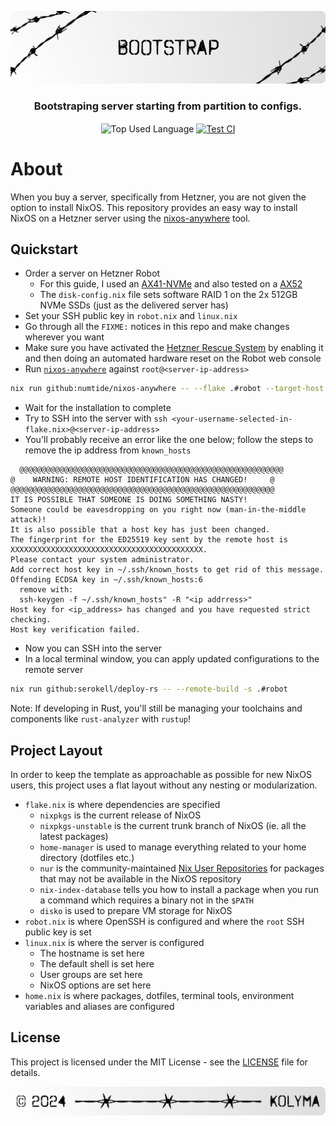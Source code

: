 <p align="center">
    <img src=".github/assets/header.png" alt="Kolyma's {Bootstrap}">
</p>

<p align="center">
    <h3 align="center">Bootstraping server starting from partition to configs.</h3>
</p>

<p align="center">
    <img align="center" src="https://img.shields.io/github/languages/top/kolyma-labs/bootstrap?style=flat&logo=nixos&logoColor=ffffff&labelColor=242424&color=242424" alt="Top Used Language">
    <a href="https://github.com/kolyma-labs/bootstrap/actions/workflows/build.yml"><img align="center" src="https://img.shields.io/github/actions/workflow/status/kolyma-labs/bootstrap/build.yml?style=flat&logo=github&logoColor=ffffff&labelColor=242424&color=242424" alt="Test CI"></a>
</p>

# About

When you buy a server, specifically from Hetzner, you are not given the option to install NixOS. This repository provides an easy way to install NixOS on a Hetzner server using the [nixos-anywhere](https://github.com/nix-community/nixos-anywhere) tool.

## Quickstart

- Order a server on Hetzner Robot
  - For this guide, I used an [AX41-NVMe](https://www.hetzner.com/dedicated-rootserver/ax41-nvme) and also tested on a [AX52](https://www.hetzner.com/dedicated-rootserver/ax52)
  - The `disk-config.nix` file sets software RAID 1 on the 2x 512GB NVMe SSDs (just as the delivered server has)
- Set your SSH public key in `robot.nix` and `linux.nix`
- Go through all the `FIXME:` notices in this repo and make changes wherever
  you want
- Make sure you have activated the [Hetzner Rescue System](https://docs.hetzner.com/robot/dedicated-server/troubleshooting/hetzner-rescue-system/) by enabling it and then doing an automated hardware reset on the Robot web console
- Run [`nixos-anywhere`](https://github.com/nix-community/nixos-anywhere)
  against `root@<server-ip-address>`

```bash
nix run github:numtide/nixos-anywhere -- --flake .#robot --target-host root@<server-ip-address> --disko-mode disko --option tarball-ttl 0
```

- Wait for the installation to complete
- Try to SSH into the server with `ssh <your-username-selected-in-flake.nix>@<server-ip-address>`
- You'll probably receive an error like the one below; follow the steps to remove the ip address from `known_hosts`

```
  @@@@@@@@@@@@@@@@@@@@@@@@@@@@@@@@@@@@@@@@@@@@@@@@@@@@@@@@@@@
@    WARNING: REMOTE HOST IDENTIFICATION HAS CHANGED!     @
@@@@@@@@@@@@@@@@@@@@@@@@@@@@@@@@@@@@@@@@@@@@@@@@@@@@@@@@@@@
IT IS POSSIBLE THAT SOMEONE IS DOING SOMETHING NASTY!
Someone could be eavesdropping on you right now (man-in-the-middle attack)!
It is also possible that a host key has just been changed.
The fingerprint for the ED25519 key sent by the remote host is
XXXXXXXXXXXXXXXXXXXXXXXXXXXXXXXXXXXXXXXXXXX.
Please contact your system administrator.
Add correct host key in ~/.ssh/known_hosts to get rid of this message.
Offending ECDSA key in ~/.ssh/known_hosts:6
  remove with:
  ssh-keygen -f ~/.ssh/known_hosts" -R "<ip addrress>"
Host key for <ip_address> has changed and you have requested strict checking.
Host key verification failed.
```

- Now you can SSH into the server
- In a local terminal window, you can apply updated configurations to the remote server

```bash
nix run github:serokell/deploy-rs -- --remote-build -s .#robot
```

Note: If developing in Rust, you'll still be managing your toolchains and components like `rust-analyzer` with `rustup`!

## Project Layout

In order to keep the template as approachable as possible for new NixOS users,
this project uses a flat layout without any nesting or modularization.

- `flake.nix` is where dependencies are specified
  - `nixpkgs` is the current release of NixOS
  - `nixpkgs-unstable` is the current trunk branch of NixOS (ie. all the
    latest packages)
  - `home-manager` is used to manage everything related to your home
    directory (dotfiles etc.)
  - `nur` is the community-maintained [Nix User
    Repositories](https://nur.nix-community.org/) for packages that may not
    be available in the NixOS repository
  - `nix-index-database` tells you how to install a package when you run a
    command which requires a binary not in the `$PATH`
  - `disko` is used to prepare VM storage for NixOS
- `robot.nix` is where OpenSSH is configured and where the `root` SSH public
  key is set
- `linux.nix` is where the server is configured
  - The hostname is set here
  - The default shell is set here
  - User groups are set here
  - NixOS options are set here
- `home.nix` is where packages, dotfiles, terminal tools, environment variables
  and aliases are configured

## License

This project is licensed under the MIT License - see the [LICENSE](license) file for details.

<p align="center">
    <img src=".github/assets/footer.png" alt="Kolyma's {Installer}">
</p>
